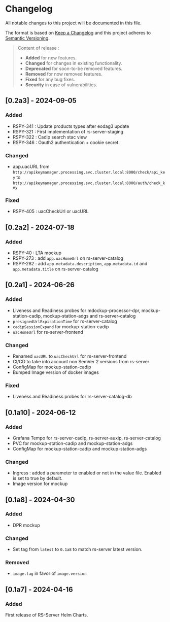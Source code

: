 # Changelog

All notable changes to this project will be documented in this file.

The format is based on [Keep a Changelog](https://keepachangelog.com/en/1.1.0/) and this project adheres to [Semantic Versioning](https://semver.org/spec/v2.0.0.html).

> Content of release :
>
>- **Added** for new features.
>- **Changed** for changes in existing functionality.
>- **Deprecated** for soon-to-be removed features.
>- **Removed** for now removed features.
>- **Fixed** for any bug fixes.
>- **Security** in case of vulnerabilities.

## [0.2a3] - 2024-09-05

### Added

- RSPY-341 : Update products types after eodag3 update
- RSPY-321 : First implementation of rs-server-staging
- RSPY-322 : Cadip search stac view
- RSPY-346 : Oauth2 authentication + cookie secret

### Changed

- app.uacURL from `http://apikeymanager.processing.svc.cluster.local:8000/check/api_key` to `http://apikeymanager.processing.svc.cluster.local:8000/auth/check_key`

### Fixed

- RSPY-405 : uacCheckUrl or uacURL

## [0.2a2] - 2024-07-18

### Added

- RSPY-40 : LTA mockup
- RSPY-273 : add `app.uacHomeUrl` on rs-server-catalog
- RSPY-282 : add `app.metadata.description`, `app.metadata.id` and `app.metadata.title` on rs-server-catalog

## [0.2a1] - 2024-06-26

### Added

- Liveness and Readiness probes for mdockup-processor-dpr, mockup-station-cadip, mockup-station-adgs and rs-server-catalog
- `presignedUrlExpirationTime` for rs-server-catalog
- `cadipSessionExpand` for mockup-station-cadip
- `uacHomeUrl` for rs-server-frontend

### Changed

- Renamed `uacURL` to `uacCheckUrl` for rs-server-frontend
- CI/CD to take into account non SemVer 2 versions from rs-server
- ConfigMap for mockup-station-cadip
- Bumped Image version of docker images

### Fixed

- Liveness and Readiness probes for rs-server-catalog-db

## [0.1a10] - 2024-06-12

### Added

- Grafana Tempo for rs-server-cadip, rs-server-auxip, rs-server-catalog
- PVC for mockup-station-cadip and mockup-station-adgs
- ConfigMap for mockup-station-cadip and mockup-station-adgs

### Changed

- Ingress : added a parameter to enabled or not in the value file. Enabled is set to true by default.
- Image version for mockup

## [0.1a8] - 2024-04-30

### Added

- DPR mockup

### Changed

- Set tag from `latest` to `0.1a8` to match rs-server latest version.

### Removed

- `image.tag` in favor of `image.version`

## [0.1a7] - 2024-04-16

### Added

First release of RS-Server Helm Charts.
